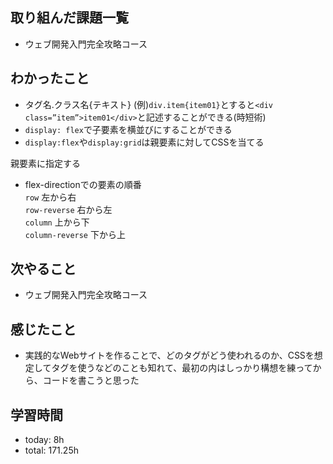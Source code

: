  ##  取り組んだ課題一覧

- ウェブ開発入門完全攻略コース

 ##  わかったこと

- タグ名.クラス名{テキスト}
(例)`div.item{item01}`とすると`<div class=”item”>item01</div>`と記述することができる(時短術)
- `display: flex`で子要素を横並びにすることができる
- `display:flex`や`display:grid`は親要素に対してCSSを当てる

親要素に指定する

- flex-directionでの要素の順番<br>
`row` 左から右<br>
`row-reverse` 右から左<br>
`column` 上から下<br>
`column-reverse` 下から上

 ##  次やること

- ウェブ開発入門完全攻略コース

 ##  感じたこと

- 実践的なWebサイトを作ることで、どのタグがどう使われるのか、CSSを想定してタグを使うなどのことも知れて、最初の内はしっかり構想を練ってから、コードを書こうと思った

 ##  学習時間
- today: 8h
- total: 171.25h